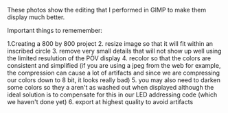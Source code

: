 These photos show the editing that I performed in GIMP to make them display much better.

Important things to rememember:

1.Creating a 800 by 800 project
2. resize image so that it will fit within an inscribed circle
3. remove very small details that will not show up well using the limited resulution of the POV display
4. recolor so that the colors are consistent and simplified (if you are using a jpeg from the web for example, 
the compression can cause a lot of artifacts and since we are compressing our colors down to 8 bit, it looks really bad)
5. you may also need to darken some colors so they a aren't as washed out when displayed although the 
ideal solution is to compensate for this in our LED addressing code (which we haven't done yet)
6. export at highest quality to avoid artifacts 
